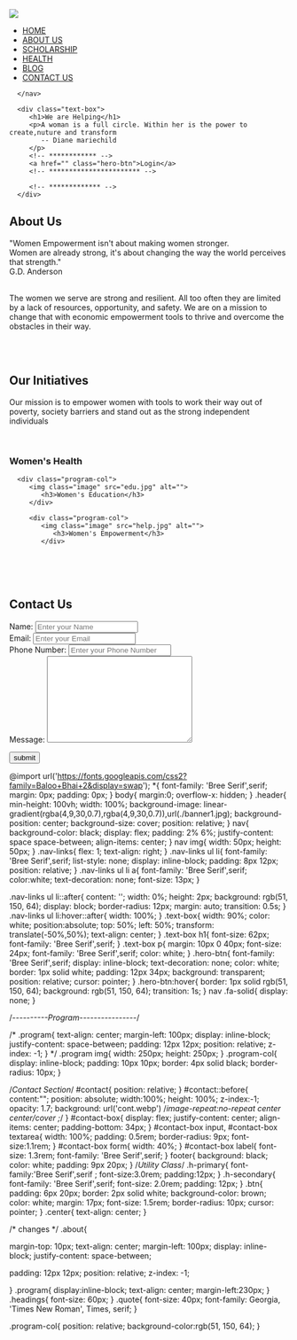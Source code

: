<!-- HTML CODE -->
<!DOCTYPE html>
<html lang="en">
<head>
   <meta charset="UTF-8">
   <meta http-equiv="X-UA-Compatible" content="IE=edge">
   <!--It will help us to make our website responsive-->
   <meta name="viewport" content="width=device-width, initial-scale=1.0">
   <title>Document</title>
   <!-- *********** -->

<!-- ********* -->
   <link href="https://fonts.googleapis.com/css?family=Baloo+Bhai&display=swap" rel="stylesheet">
   <link rel="stylesheet" href="style.css">
   <link rel="preconnect" href="https://fonts.googleapis.com"> 
<link rel="preconnect" href="https://fonts.gstatic.com" crossorigin> 
<link rel="stylesheet" href="https://cdn.jsdelivr.net/npm/@fortawesome/fontawesome-free@5.15.4/css/fontawesome.min.css">

</head>
<body>
   <section class="header">
      <nav>
         <a href="index.html"><img src="logo.jpeg"></a>
         <div class="nav-links" id="navLinks">
            <ul>
               <li><a href="">HOME</a></li>
               <li><a href="#about1">ABOUT US</a></li>
               <li><a href="">SCHOLARSHIP</a></li>
               <li><a href="">HEALTH</a></li>
               <li><a href="">BLOG </a></li>
               <li><a href="#contact">CONTACT US</a></li>
            </ul>
         </div>

        

      </nav>

      <div class="text-box">
         <h1>We are Helping</h1>
         <p>A woman is a full circle. Within her is the power to create,nuture and transform
            -- Diane mariechild
         </p>
         <!-- ************ -->
         <a href="" class="hero-btn">Login</a>
         <!-- *********************** -->
            
         <!-- ************* -->
      </div>
   </section>


<!--Our Programs-->

<section class="about">
   <h1 id="about1" class="headings">About Us</h1>
   <p class="quote">"Women Empowerment isn't about making women stronger. <br>Women are already strong, it's about changing the way the world perceives that strength."<br>
      G.D. Anderson</p>

   <p><br>The women we serve are strong and resilient. All too often they are limited by a lack of resources, opportunity, and safety. We are on a mission to change that with economic empowerment tools to thrive and overcome the obstacles in their way.</p><br><br>



   </section>

<section class="program">
   <h1 class="headings">Our Initiatives</h1>
   <p>Our mission is to empower women with tools to work their way out of poverty, society barriers
      and stand out as the strong independent individuals</p>
   <br>
   <div class="row ">
      <div class="program-col">
      <img  class="image" src="health.jpg" alt="">
         <h3>Women's Health</h3>
      </div>

      <div class="program-col">
         <img class="image" src="edu.jpg" alt="">
            <h3>Women's Education</h3>
         </div>

         <div class="program-col">
            <img class="image" src="help.jpg" alt="">
               <h3>Women's Empowerment</h3>
            </div>
   </div>
</section>

<br>
<br>
<br>
<section id="contact">
    <h1 id="contact" class="h-primary center">Contact Us</h1>
<div id="contact-box">
    <form action="">
        <div class="form-group">
        <label for="name">Name: </label>
        <input type="text"name="name"id="name"
        placeholder="Enter your Name">
        </div>
        <div class="form-group">
            <label for="name">Email: </label>
            <input type="text"name="e-mail"id="e-mail"
            placeholder="Enter your Email">
        </div>
        <div class="form-group">
            <label for="name">Phone Number: </label>
            <input type="text"name="name"id="phone"
            placeholder="Enter your Phone Number">
        </div>
        <div class="form-group">
            <label for="name">Message: </label>
            <textarea name="message"id="message"cols="30" rows="10"></textarea>
        </div>
    </form>
</div>
</section>
<button>submit</button>



</body>
</html>


<!-- CSS CODE -->

@import url('https://fonts.googleapis.com/css2?family=Baloo+Bhai+2&display=swap');
*{
    font-family: 'Bree Serif',serif;
    margin: 0px;
    padding: 0px;
}
body{
   margin:0;
   overflow-x: hidden;
}
 .header{
    min-height: 100vh;
    width: 100%;
    background-image: linear-gradient(rgba(4,9,30,0.7),rgba(4,9,30,0.7)),url(./banner1.jpg);
    background-position: center;
    background-size: cover;
    position: relative;
 }
 nav{
    background-color: black;
    display: flex;
    padding: 2% 6%;
    justify-content: space space-between;
    align-items: center;
 }
 nav img{
    width: 50px;
    height: 50px;
 }
 .nav-links{
    flex: 1;
    text-align: right;
 }
 .nav-links ul li{
    font-family: 'Bree Serif',serif;
    list-style: none;
    display: inline-block;
    padding: 8px 12px;
    position: relative;
 }
 .nav-links ul li a{
    font-family: 'Bree Serif',serif;
    color:white;
    text-decoration: none;
    font-size: 13px;
 }

 .nav-links ul li::after{
    content: '';
    width: 0%;
    height: 2px;
    background: rgb(51, 150, 64);
    display: block;
    border-radius: 12px;
    margin: auto;
    transition: 0.5s;
 }
 .nav-links ul li:hover::after{
    width: 100%;
 }
 .text-box{
    width: 90%;
    color: white;
    position:absolute;
    top: 50%;
    left: 50%;
    transform: translate(-50%,50%);
    text-align: center;
 }
 .text-box h1{
    font-size: 62px;
    font-family: 'Bree Serif',serif;
 }
 .text-box p{
    margin: 10px 0 40px;
    font-size: 24px;
    font-family: 'Bree Serif',serif;
    color: white;
 }
 .hero-btn{
    font-family: 'Bree Serif',serif;
    display: inline-block;
    text-decoration: none;
    color: white;
    border: 1px solid white;
    padding: 12px 34px;
    background: transparent;
    position: relative;
    cursor: pointer;
 }
 .hero-btn:hover{
    border: 1px solid rgb(51, 150, 64);
    background: rgb(51, 150, 64);
    transition: 1s;
 }
 nav .fa-solid{
    display: none;
 }

 
 
 /*----------Program----------------*/
 
/* .program{
   text-align: center;
   margin-left: 100px;
   display: inline-block;
   justify-content: space-between;
   padding: 12px 12px;
   position: relative;
   z-index: -1;
 } */
.program img{
   width: 250px;
   height: 250px;
}
 .program-col{
   display: inline-block;
   padding: 10px 10px;
   border: 4px solid black;
   border-radius: 10px;
 }


 


 /*Contact Section*/
#contact{
    position: relative;
}
#contact::before{
    content:"";
    position: absolute;
    width:100%;
    height: 100%;
    z-index:-1;
    opacity: 1.7;
    background: url('cont.webp')
    /*image-repeat:no-repeat center center/cover ;*/
}
#contact-box{
    display: flex;
    justify-content: center;
    align-items: center;
    padding-bottom: 34px;
}
#contact-box input,
#contact-box textarea{
    width: 100%;
    padding: 0.5rem;
    border-radius: 9px;
    font-size:1.1rem;
}
#contact-box form{
    width: 40%;
}
#contact-box label{
    font-size: 1.3rem;
    font-family: 'Bree Serif',serif;
}
footer{
    background: black;
    color: white;
    padding: 9px 20px;
}
/*Utility Class*/
.h-primary{
    font-family:'Bree Serif',serif ;
    font-size:3.0rem;
    padding:12px;
}
.h-secondary{
    font-family: 'Bree Serif',serif;
    font-size: 2.0rem;
    padding: 12px;
}
.btn{
    padding: 6px 20px;
    border: 2px solid white;
    background-color: brown;
    color: white;
    margin: 17px;
    font-size: 1.5rem;
    border-radius: 10px;
    cursor: pointer;
}
.center{
    text-align: center;
}


/* changes */
.about{
  
   margin-top: 10px;
   text-align: center;
   margin-left: 100px;
   display: inline-block;
   justify-content: space-between;

   
   padding: 12px 12px;
   position: relative;
   z-index: -1;
   
}
.program{
   display:inline-block;
   text-align: center;
   margin-left:230px;
}
.headings{
   font-size: 60px;
}
.quote{
   font-size: 40px;
   font-family: Georgia, 'Times New Roman', Times, serif;
}

.program-col{
   position: relative;
   background-color:rgb(51, 150, 64);
}


<!-- Images -->


